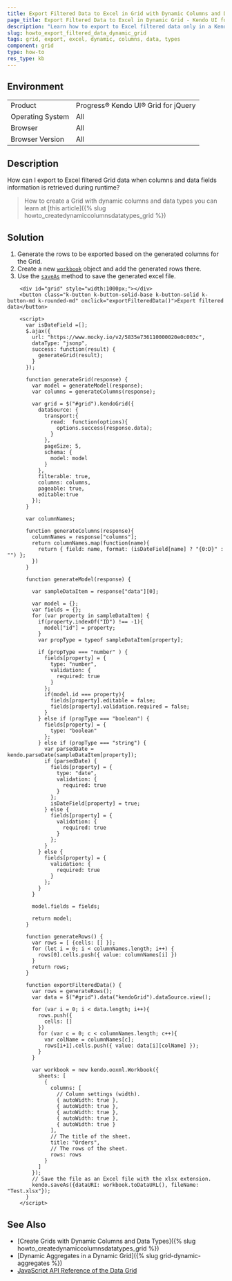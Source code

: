 ```yaml
---
title: Export Filtered Data to Excel in Grid with Dynamic Columns and Data Types
page_title: Export Filtered Data to Excel in Dynamic Grid - Kendo UI for jQuery Data Grid
description: "Learn how to export to Excel filtered data only in a Kendo UI jQuery Grid with column and data fields information which is retrieved during runtime."
slug: howto_export_filtered_data_dynamic_grid
tags: grid, export, excel, dynamic, columns, data, types
component: grid
type: how-to
res_type: kb
---
```


## Environment

<table>
 <tr>
  <td>Product</td>
  <td>Progress® Kendo UI® Grid for jQuery</td>
 </tr>
 <tr>
  <td>Operating System</td>
  <td>All</td>
 </tr>
 <tr>
  <td>Browser</td>
  <td>All</td>
 </tr>
 <tr>
  <td>Browser Version</td>
  <td>All</td>
 </tr>
</table>

## Description

How can I export to Excel filtered Grid data when columns and data fields information is retrieved during runtime?

> How to create a Grid with dynamic columns and data types you can learn at [this article]({% slug howto_createdynamiccolumnsdatatypes_grid %})

## Solution

1. Generate the rows to be exported based on the generated columns for the Grid.
2. Create a new [`workbook`](/api/javascript/ooxml/workbook) object and add the generated rows there.
3. Use the [`saveAs`](/api/javascript/kendo/methods/saveas) method to save the generated excel file.

```dojo
    <div id="grid" style="width:1000px;"></div>
    <button class="k-button k-button-solid-base k-button-solid k-button-md k-rounded-md" onclick="exportFilteredData()">Export filtered data</button>

    <script>
      var isDateField =[];
      $.ajax({
        url: "https://www.mocky.io/v2/5835e736110000020e0c003c",
        dataType: "jsonp",
        success: function(result) {
          generateGrid(result);
        }
      });

      function generateGrid(response) {
        var model = generateModel(response);
        var columns = generateColumns(response);

        var grid = $("#grid").kendoGrid({
          dataSource: {
            transport:{
              read:  function(options){
                options.success(response.data);
              }
            },
            pageSize: 5,
            schema: {
              model: model
            }
          },
          filterable: true,
          columns: columns,
          pageable: true,
          editable:true
        });
      }

      var columnNames;

      function generateColumns(response){
        columnNames = response["columns"];
        return columnNames.map(function(name){
          return { field: name, format: (isDateField[name] ? "{0:D}" : "") };
        })
      }

      function generateModel(response) {

        var sampleDataItem = response["data"][0];

        var model = {};
        var fields = {};
        for (var property in sampleDataItem) {
          if(property.indexOf("ID") !== -1){
            model["id"] = property;
          }
          var propType = typeof sampleDataItem[property];

          if (propType === "number" ) {
            fields[property] = {
              type: "number",
              validation: {
                required: true
              }
            };
            if(model.id === property){
              fields[property].editable = false;
              fields[property].validation.required = false;
            }
          } else if (propType === "boolean") {
            fields[property] = {
              type: "boolean"
            };
          } else if (propType === "string") {
            var parsedDate = kendo.parseDate(sampleDataItem[property]);
            if (parsedDate) {
              fields[property] = {
                type: "date",
                validation: {
                  required: true
                }
              };
              isDateField[property] = true;
            } else {
              fields[property] = {
                validation: {
                  required: true
                }
              };
            }
          } else {
            fields[property] = {
              validation: {
                required: true
              }
            };
          }
        }

        model.fields = fields;

        return model;
      }

      function generateRows() {
        var rows = [ {cells: [] }];
        for (let i = 0; i < columnNames.length; i++) {
          rows[0].cells.push({ value: columnNames[i] })
        }
        return rows;
      }

      function exportFilteredData() {
        var rows = generateRows();
        var data = $("#grid").data("kendoGrid").dataSource.view();

        for (var i = 0; i < data.length; i++){
          rows.push({
            cells: []
          })
          for (var c = 0; c < columnNames.length; c++){
            var colName = columnNames[c];
            rows[i+1].cells.push({ value: data[i][colName] });
          }
        }

        var workbook = new kendo.ooxml.Workbook({
          sheets: [
            {
              columns: [
                // Column settings (width).
                { autoWidth: true },
                { autoWidth: true },
                { autoWidth: true },
                { autoWidth: true },
                { autoWidth: true }
              ],
              // The title of the sheet.
              title: "Orders",
              // The rows of the sheet.
              rows: rows
            }
          ]
        });
        // Save the file as an Excel file with the xlsx extension.
        kendo.saveAs({dataURI: workbook.toDataURL(), fileName: "Test.xlsx"});
      }
    </script>
```

## See Also

* [Create Grids with Dynamic Columns and Data Types]({% slug howto_createdynamiccolumnsdatatypes_grid %})
* [Dynamic Aggregates in a Dynamic Grid]({% slug grid-dynamic-aggregates %})
* [JavaScript API Reference of the Data Grid](/api/javascript/ui/grid)
